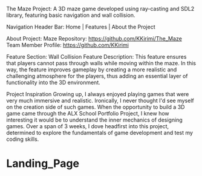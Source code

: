 The Maze Project:
A 3D maze game developed using ray-casting and SDL2 library, featuring basic navigation and wall collision.

Navigation Header Bar:
Home | Features | About the Project

About Project:
Maze Repository: https://github.com/KKirimi/The_Maze
Team Member Profile: https://github.com/KKirimi

Feature Section:
Wall Collision Feature 
Description: This feature ensures that players cannot pass through walls while moving within the maze. In this way, the feature improves gameplay by creating a more realistic and challenging atmosphere for the players, thus adding an essential layer of functionality into the 3D environment.

Project Inspiration
Growing up, I always enjoyed playing games that were very much immersive and realistic. Ironically, I never thought I'd see myself on the creation side of such games. When the opportunity to build a 3D game came through the ALX School Portfolio Project, I knew how interesting it would be to understand the inner mechanics of designing games. Over a span of 3 weeks, I dove headfirst into this project, determined to explore the fundamentals of game development and test my coding skills.
# Landing_Page
